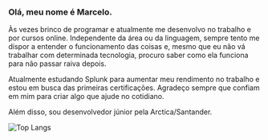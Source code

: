 ### Olá, meu nome é Marcelo.

<p>Às vezes brinco de programar e atualmente me desenvolvo no trabalho e por cursos online. Independente da área ou da linguagem, sempre tento me dispor a entender o funcionamento das coisas e, mesmo que eu não vá trabalhar com determinada tecnologia, procuro saber como ela funciona para não passar raiva depois.</p>
<p>Atualmente estudando Splunk para aumentar meu rendimento no trabalho e estou em busca das primeiras certificações. Agradeço sempre que confiam em mim para criar algo que ajude no cotidiano.</p>
<p>Além disso, sou desenvolvedor júnior pela Arctica/Santander.


<!-- ![Pixuca github stats](https://github-readme-stats.vercel.app/api?username=Pixuca&theme=vue) -->
![Top Langs](https://github-readme-stats.vercel.app/api/top-langs/?username=Pixuca&layout=compact&theme=transparent)

